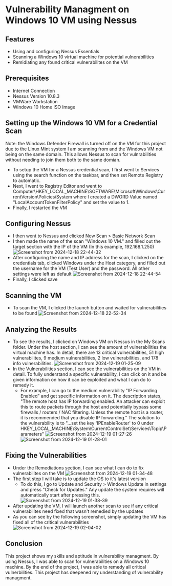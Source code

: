# Vulnerability Managment on Windows 10 VM using Nessus

<h2>Features</h2>

- Using and configuring Nessus Essentials
- Scanning a Windows 10 virtual machine for potential vulnerabilities
- Remidiating any found critical vulnerabilites on the VM

<h2>Prerequisites</h2>

- Internet Connection
- Nessus Version 10.8.3
- VMWare Workstation
- Windows 10 Home ISO Image

<h2>Setting up the Windows 10 VM for a Credential Scan</h2>

Note: the Windows Defender Firewall is turned off on the VM for this project due to the Linux Mint system I am scanning from and the Windows VM not being on the same domain. This allows Nessus to scan for vulnrabilities without needing to join them both to the same domian.
- To setup the VM for a Nessus credential scan, I first went to Services using the search function on the taskbar, and then set Remote Registry to automatic.
- Next, I went to Registry Editor and went to Computer\HKEY_LOCAL_MACHINE\SOFTWARE\Microsoft\Windows\CurrentVersion\Policies\System where I created a DWORD Value named "LocalAccountTokenFilterPolicy" and set the value to 1.
- Finally, I restarted the VM

<h2>Configuring Nessus</h2>

- I then went to Nessus and clicked New Scan > Basic Network Scan
- I then made the name of the scan "Windows 10 VM." and filled out the target section with the IP of the VM (In this example, 192.168.1.250)
![Screenshot from 2024-12-18 22-44-32](https://github.com/user-attachments/assets/06f8eaa7-d0d3-407f-8514-e68d26cbbcc9)
- After configuring the name and IP address for the scan, I clicked on the credentials tab, clicked Windows under the Host category, and filled out the username for the VM (Test User) and the password. All other settings were left as default
![Screenshot from 2024-12-18 22-44-54](https://github.com/user-attachments/assets/af805788-5a9a-43ea-8a7e-104ca7fe9f5e)
- Finally, I clicked save

<h2>Scanning the VM</h2>

- To scan the VM, I clicked the launch button and waited for vulnerabilities to be found
![Screenshot from 2024-12-18 22-52-34](https://github.com/user-attachments/assets/cc57c7bb-d8fb-4fe0-869d-2cc03e11200d)

<h2>Analyzing the Results</h2>

- To see the results, I clicked on Windows VM on Nessus in the My Scans folder. Under the host section, I can see the amount of vulnerabilities the virtual machine has. In detail, there are 13 critical vulnerabilities, 51 high vulnerabilites, 9 medium vulnerabilities, 2 low vulnerabilities, and 178 info vulnerabilities.
![Screenshot from 2024-12-19 01-25-09](https://github.com/user-attachments/assets/34f93488-4d47-4971-b4c8-aa84e42a6f77)
- In the Vulnerabilities section, I can see the vulnerabilities on the VM in detail. To fully understand a specific vulnerability, I can click on it and be given information on how it can be exploited and what I can do to remedy it.
  - For example, I can go to the medium vulnerability "IP Forwarding Enabled" and get specific information on it. The description states, "The remote host has IP forwarding enabled. An attacker can exploit this to route packets through the host and potentially bypass some firewalls / routers / NAC filtering. Unless the remote host is a router, it is recommended that you disable IP forwarding." The solution to the vulnerability is to "...set the key 'IPEnableRouter' to 0 under HKEY_LOCAL_MACHINE\System\CurrentControlSet\Services\Tcpip\Parameters"
![Screenshot from 2024-12-19 01-27-26](https://github.com/user-attachments/assets/fa3d5c79-eefc-4d9f-b08c-b16206c14cfa)
![Screenshot from 2024-12-19 01-28-01](https://github.com/user-attachments/assets/16834d1f-e647-440b-b94d-b4683397ee05)

<h2>Fixing the Vulnerabilities</h2>

- Under the Remediations section, I can see what I can do to fix vulnerabilites on the VM
![Screenshot from 2024-12-19 01-34-48](https://github.com/user-attachments/assets/eafec16e-0780-4d20-b91d-ca53805a8c3b)
- The first step I will take is to update the OS to it's latest version
  - To do this, I go to Update and Security > Windows Update in settings and press "Check for Updates." Any update the system requires will automatically start after pressing this.
![Screenshot from 2024-12-19 01-38-39](https://github.com/user-attachments/assets/32cc7dd8-34af-46c6-bc78-2c41162173f5)
- After updating the VM, I will launch another scan to see if any critical vulnerabilites need fixed that wasn't remedied by the updates
- As you can see by the following screenshot, simply updating the VM has fixed all of the critical vulnerabilities
![Screenshot from 2024-12-19 02-04-02](https://github.com/user-attachments/assets/e2fac15b-5f76-4531-9578-951c95eef706)

<h2>Conclusion</h2>
This project shows my skills and aptitude in vulnerability managment. By using Nessus, I was able to scan for vulnerabilities on a Windows 10 machine. By the end of the project, I was able to remedy all critical vulnerbilities. This project has deepened my understanding of vulnerability managment.











